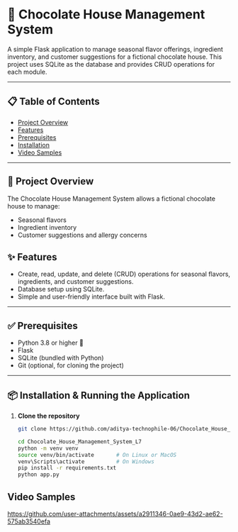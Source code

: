 # 🍫 Chocolate House Management System

A simple Flask application to manage seasonal flavor offerings, ingredient inventory, and customer suggestions for a fictional chocolate house. This project uses SQLite as the database and provides CRUD operations for each module.

---

## 📋 Table of Contents
- [Project Overview](#-project-overview)
- [Features](#-features)
- [Prerequisites](#-prerequisites)
- [Installation](#-installation)
- [Video Samples](#-Video-Samples)
---

## 📖 Project Overview

The Chocolate House Management System allows a fictional chocolate house to manage:
- Seasonal flavors
- Ingredient inventory
- Customer suggestions and allergy concerns

## ✨ Features
- Create, read, update, and delete (CRUD) operations for seasonal flavors, ingredients, and customer suggestions.
- Database setup using SQLite.
- Simple and user-friendly interface built with Flask.

---

## ✅ Prerequisites

- Python 3.8 or higher 🐍
- Flask
- SQLite (bundled with Python)
- Git (optional, for cloning the project)

---

## 📦 Installation & Running the Application

1. **Clone the repository**  
   ```bash
   git clone https://github.com/aditya-technophile-06/Chocolate_House_Management_System_L7.git

   cd Chocolate_House_Management_System_L7
   python -m venv venv
   source venv/bin/activate       # On Linux or MacOS
   venv\Scripts\activate          # On Windows
   pip install -r requirements.txt
   python app.py


## Video Samples

https://github.com/user-attachments/assets/a2911346-0ae9-43d2-ae62-575ab3540efa
